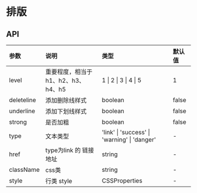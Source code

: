 # 排版

## API


| 参数       | 说明                                | 类型                                         | 默认值 |
| :--------- | :---------------------------------- | :------------------------------------------- | :----- |
| level      | 重要程度，相当于 h1、h2、h3、h4、h5 | 1 \| 2 \| 3 \| 4 \| 5                        | 1      |
| deleteline | 添加删除线样式                      | boolean                                      | false  |
| underline  | 添加下划线样式                      | boolean                                      | false  |
| strong     | 是否加粗                            | boolean                                      | false  |
| type       | 文本类型                            | 'link' \| 'success' \| 'warning' \| 'danger' | -      |
| href       | type为link 的 链接地址              | string                                       | -      |
| className  | css类                               | string                                       | -      |
| style      | 行类 style                          | CSSProperties                                | -      |

